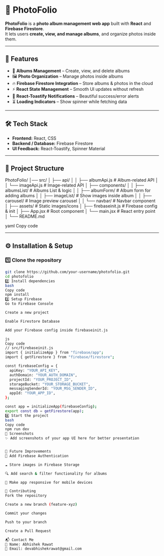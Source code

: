 # 📸 **PhotoFolio**

**PhotoFolio** is a **photo album management web app** built with **React** and **Firebase Firestore**.  
It lets users **create, view, and manage albums**, and organize photos inside them.  

---

## 🚀 **Features**

- 📂 **Albums Management** – Create, view, and delete albums  
- 🖼️ **Photo Organization** – Manage photos inside albums  
- 🔥 **Firebase Firestore Integration** – Store albums & photos in the cloud  
- ⚡ **React State Management** – Smooth UI updates without refresh  
- 🎉 **React-Toastify Notifications** – Beautiful success/error alerts  
- ⏳ **Loading Indicators** – Show spinner while fetching data  

---

## 🛠️ **Tech Stack**

- **Frontend:** React, CSS  
- **Backend / Database:** Firebase Firestore  
- **UI Feedback:** React-Toastify, Spinner Material  

---

## 📂 **Project Structure**

PhotoFolio/
│── src/
│ ├── api/
│ │ ├── albumApi.js # Album-related API
│ │ └── imageApi.js # Image-related API
│ ├── components/
│ │ ├── albumsList/ # Albums List & logic
│ │ ├── albumForm/ # Album form for adding albums
│ │ ├── imageList/ # Show images inside album
│ │ ├── carousel/ # Image preview carousel
│ │ └── navbar/ # Navbar component
│ ├── assets/ # Static images/icons
│ ├── firebaseinit.js # Firebase config & init
│ ├── App.jsx # Root component
│ └── main.jsx # React entry point
│
└── README.md

yaml
Copy code

---

## ⚙️ **Installation & Setup**

### 1️⃣ Clone the repository  
```bash
git clone https://github.com/your-username/photofolio.git
cd photofolio
2️⃣ Install dependencies
bash
Copy code
npm install
3️⃣ Setup Firebase
Go to Firebase Console

Create a new project

Enable Firestore Database

Add your Firebase config inside firebaseinit.js

js
Copy code
// src/firebaseinit.js
import { initializeApp } from "firebase/app";
import { getFirestore } from "firebase/firestore";

const firebaseConfig = {
  apiKey: "YOUR_API_KEY",
  authDomain: "YOUR_AUTH_DOMAIN",
  projectId: "YOUR_PROJECT_ID",
  storageBucket: "YOUR_STORAGE_BUCKET",
  messagingSenderId: "YOUR_MSG_SENDER_ID",
  appId: "YOUR_APP_ID",
};

const app = initializeApp(firebaseConfig);
export const db = getFirestore(app);
4️⃣ Start the project
bash
Copy code
npm run dev
📸 Screenshots
✨ Add screenshots of your app UI here for better presentation


🎯 Future Improvements
🔐 Add Firebase Authentication

☁️ Store images in Firebase Storage

🔍 Add search & filter functionality for albums

📱 Make app responsive for mobile devices

🤝 Contributing
Fork the repository

Create a new branch (feature-xyz)

Commit your changes

Push to your branch

Create a Pull Request

📬 Contact Me
👤 Name: Abhishek Rawat
📧 Email: devabhishekrawat@gmail.com


